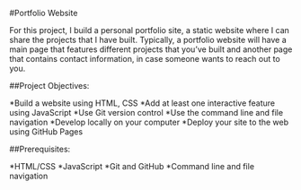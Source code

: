 #Portfolio Website

For this project, I build a personal portfolio site, a static website where I can share the projects that I have built. 
Typically, a portfolio website will have a main page that features different projects that you’ve built and another page that contains contact information, in case someone wants to reach out to you.

##Project Objectives:

*Build a website using HTML, CSS
*Add at least one interactive feature using JavaScript
*Use Git version control
*Use the command line and file navigation
*Develop locally on your computer
*Deploy your site to the web using GitHub Pages

##Prerequisites:

*HTML/CSS
*JavaScript
*Git and GitHub
*Command line and file navigation
